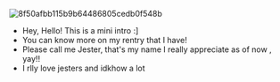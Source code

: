 ![8f50afbb115b9b64486805cedb0f548b](https://github.com/J3STERCHEST3R/J3STERCHEST3R/assets/143673837/95c6c28e-9b6a-4f6d-96af-b1113440796f)
- Hey, Hello! This is a mini intro :]
- You can know more on my rentry that I have!
- Please call me Jester, that's my name I really appreciate as of now , yay!!
- I rlly love jesters and idkhow a lot
